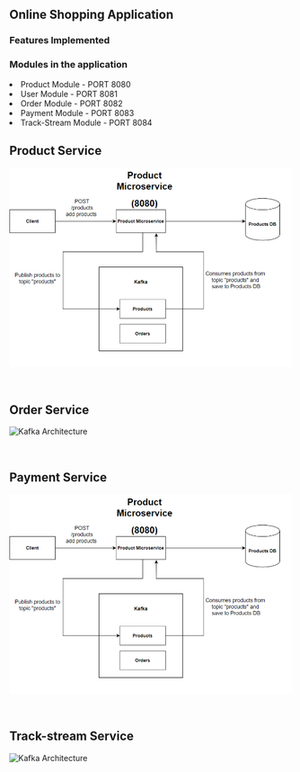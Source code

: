 <!-- ### Features Added In this API

- [x] Login with bcrypt hashing.
- [x] Access resources using JWT token 
- [x] Allows to register.
- [x] Allows Admin to add train
- [x] Allows Admin to add available ticket
- [x] Allows User to check available train
- [x] Allows User to Book a ticket
- [x] Logging support
- [x] Use Kafka to produce and consume events
- [x] Created 4 Microservices - Admin,User,Auth and Payment
- [x] Use grpc for remote procdure call
- [x] Added tests
- [x] Added Stripe Payment Gateway(testing)
- [ ] Sonarqube  -->


## Online Shopping Application

### Features Implemented

<!-- <li>User registration for 2 roles - Admin, User Registration
<li>REST APIs to perform CRUD operations on all two roles
<li>Mongodb to persist data
<li>Authorisation using JWT and password hashing
<li>Using kafka to communicate between different microservices
<li>Using Grpc to communicate between different microservices
<li>Integration with Stripe Payment Gateway -->

### Modules in the application

<li>Product Module    - PORT 8080
<li>User Module     - PORT 8081
<li>Order Module     - PORT 8082
<li>Payment Module  - PORT 8083 
<li>Track-Stream Module  - PORT 8084 

<br>

## Product Service
![Optional Text](diagram1.png)

<br>

## Order Service
<p><img src="./resources/diagram1.png" alt="Kafka Architecture"></p>

<br>

## Payment Service
<p><img src="./diagram1.png" alt="Kafka Architecture"></p>

<br>

## Track-stream Service
<p><img src="./resources/diagram1.png" alt="Kafka Architecture"></p>